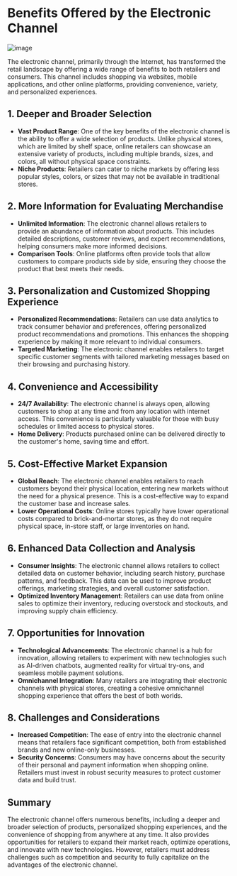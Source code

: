 # Benefits Offered by the Electronic Channel
![image](https://github.com/user-attachments/assets/6eabeefe-e41a-46fa-b74a-1f9a5985f002) 

The electronic channel, primarily through the Internet, has transformed the retail landscape by offering a wide range of benefits to both retailers and consumers. This channel includes shopping via websites, mobile applications, and other online platforms, providing convenience, variety, and personalized experiences.

## 1. Deeper and Broader Selection
- **Vast Product Range**: One of the key benefits of the electronic channel is the ability to offer a wide selection of products. Unlike physical stores, which are limited by shelf space, online retailers can showcase an extensive variety of products, including multiple brands, sizes, and colors, all without physical space constraints.
- **Niche Products**: Retailers can cater to niche markets by offering less popular styles, colors, or sizes that may not be available in traditional stores.

## 2. More Information for Evaluating Merchandise
- **Unlimited Information**: The electronic channel allows retailers to provide an abundance of information about products. This includes detailed descriptions, customer reviews, and expert recommendations, helping consumers make more informed decisions.
- **Comparison Tools**: Online platforms often provide tools that allow customers to compare products side by side, ensuring they choose the product that best meets their needs.

## 3. Personalization and Customized Shopping Experience
- **Personalized Recommendations**: Retailers can use data analytics to track consumer behavior and preferences, offering personalized product recommendations and promotions. This enhances the shopping experience by making it more relevant to individual consumers.
- **Targeted Marketing**: The electronic channel enables retailers to target specific customer segments with tailored marketing messages based on their browsing and purchasing history.

## 4. Convenience and Accessibility
- **24/7 Availability**: The electronic channel is always open, allowing customers to shop at any time and from any location with internet access. This convenience is particularly valuable for those with busy schedules or limited access to physical stores.
- **Home Delivery**: Products purchased online can be delivered directly to the customer's home, saving time and effort.

## 5. Cost-Effective Market Expansion
- **Global Reach**: The electronic channel enables retailers to reach customers beyond their physical location, entering new markets without the need for a physical presence. This is a cost-effective way to expand the customer base and increase sales.
- **Lower Operational Costs**: Online stores typically have lower operational costs compared to brick-and-mortar stores, as they do not require physical space, in-store staff, or large inventories on hand.

## 6. Enhanced Data Collection and Analysis
- **Consumer Insights**: The electronic channel allows retailers to collect detailed data on customer behavior, including search history, purchase patterns, and feedback. This data can be used to improve product offerings, marketing strategies, and overall customer satisfaction.
- **Optimized Inventory Management**: Retailers can use data from online sales to optimize their inventory, reducing overstock and stockouts, and improving supply chain efficiency.

## 7. Opportunities for Innovation
- **Technological Advancements**: The electronic channel is a hub for innovation, allowing retailers to experiment with new technologies such as AI-driven chatbots, augmented reality for virtual try-ons, and seamless mobile payment solutions.
- **Omnichannel Integration**: Many retailers are integrating their electronic channels with physical stores, creating a cohesive omnichannel shopping experience that offers the best of both worlds.

## 8. Challenges and Considerations
- **Increased Competition**: The ease of entry into the electronic channel means that retailers face significant competition, both from established brands and new online-only businesses.
- **Security Concerns**: Consumers may have concerns about the security of their personal and payment information when shopping online. Retailers must invest in robust security measures to protect customer data and build trust.

## Summary
The electronic channel offers numerous benefits, including a deeper and broader selection of products, personalized shopping experiences, and the convenience of shopping from anywhere at any time. It also provides opportunities for retailers to expand their market reach, optimize operations, and innovate with new technologies. However, retailers must address challenges such as competition and security to fully capitalize on the advantages of the electronic channel.
